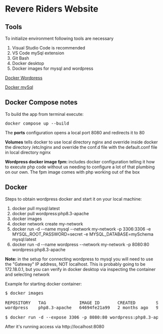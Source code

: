 # Revere Riders Website

## Tools

To initialize environment following tools are necessary

1. Visual Studio Code is recommended
2. VS Code mySql extension
3. Git Bash
4. Docker desktop
5. Docker images for mysql and wordpress

<a href="[url](https://hub.docker.com/_/wordpress)">Docker Wordpress</a>

<a href="[url](https://hub.docker.com/_/mysql)">Docker mySql</a>

## Docker Compose notes

To build the app from terminal execute: 

<pre>docker compose up --build</pre>

The <b>ports</b> configuration opens a local port 8080 and redirects it to 80</br>

<b>Volumes</b> tells docker to use local directory nginx and override inside docker the directory /etc/nginx and override the conf.d file with the default.conf file in local directory nginx</br>

<b>Wordpress docker image fpm: </b>includes docker configuration telling it how to execute php code without us needing to configure a lot of that plumbing on our own. The fpm image comes with php working out of the box

## Docker

Steps to obtain wordpress docker and start it on your local machine:

1. docker pull mysql:latest
2. docker pull wordpress:php8.3-apache
3. docker images
4. docker network create my-network
5. docker run -d --name mysql --network my-network -p 3306:3306 -e MYSQL_ROOT_PASSWORD=secret -e MYSQL_DATABASE=mySchema mysql:latest
6. docker run -d --name wordpress --network my-network -p 8080:80 wordpress:php8.3-apache 

<b>Note:</b> in the setup for connecting wordpress to mysql you will need to use the "Gateway" IP address, NOT localhost. This is probably going to be 172.18.0.1, but you can verify in docker desktop via inspecting the container and selecting network

Example for starting docker container: 

<pre>
$ docker images

REPOSITORY   TAG             IMAGE ID       CREATED        SIZE
wordpress    php8.3-apache   64694fe21a99   2 months ago   998MB

$ docker run -d --expose 3306 -p 8080:80 wordpress:php8.3-apache 
</pre>

After it's running access via http://localhost:8080
